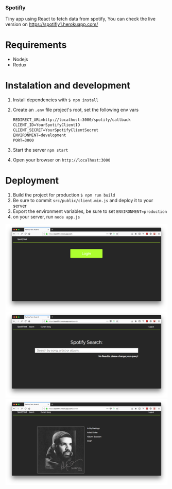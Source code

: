### Spotifly

Tiny app using React to fetch data from spotify, You can check the live version on https://spotifly1.herokuapp.com/ 

# Requirements 

* Nodejs
* Redux

# Instalation and development

1. Install dependencies with `$ npm install`
2. Create an `.env` file project's root, set the following env vars

       REDIRECT_URL=http://localhost:3000/spotify/callback
       CLIENT_ID=YourSpotifyClientID
       CLIENT_SECRET=YourSpotifyClientSecret
       ENVIRONMENT=development
       PORT=3000

3. Start the server `npm start`
4. Open your browser on `http://localhost:3000`

# Deployment 

1. Build the project for production `$ npm run build`
2. Be sure to commit `src/public/client.min.js` and deploy it to your server
3. Export the environment variables, be sure to set `ENVIRONMENT=production`
4. on your server, run `node app.js` 

![alt](https://github.com/rderoldan1/spotifly/raw/master/imgs/1.png)
![alt](https://github.com/rderoldan1/spotifly/raw/master/imgs/2.png)
![alt](https://github.com/rderoldan1/spotifly/raw/master/imgs/3.png)
